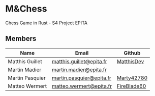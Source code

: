 # M&Chess

Chess Game in Rust - S4 Project EPITA

## Members

| Name            | Email                    | Github                                        |
|-----------------|--------------------------|-----------------------------------------------|
| Matthis Guillet | matthis.guillet@epita.fr | [MatthisDev](https://github.com/MatthisDev)   |
| Martin Madier   | martin.madier@epita.fr   |                                               |
| Martin Pasquier | martin.pasquier@epita.fr | [Marty42780](https://github.com/Marty42780)   |
| Matteo Wermert  | matteo.wermert@epita.fr  | [FireBlade60](https://github.com/FireBlade60) |